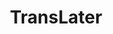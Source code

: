 ---
title: TransLater
crosslinks:
- asktransgender
- TransForTheMemories
- MtF
- transtimelines
- mypartneristrans
---